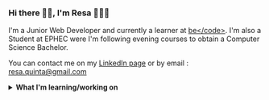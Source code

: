 ### Hi there 👋🏾, I'm Resa 👩🏾‍💻

I'm a Junior Web Developer and currently a learner at <a href="https://becode.org/">be&lt;&sol;code&gt;</a>. I'm also a Student at EPHEC were I'm following evening courses to obtain a Computer Science Bachelor.

You can contact me on my <a href="https://www.linkedin.com/in/r%C3%A9sa-quinta-a0103b1a4/">LinkedIn page</a> or by email : resa.quinta@gmail.com


<details>
 <summary><strong>What I'm learning/working on </strong></summary>
 <ul>
   
   <li>My last <a href="https://github.com/ResDev27/npProject">project</a> of the moutain at <a href="https://becode.org/">be&lt;&sol;code&gt;</a>  </li>
   <li>A client project with <a href="https://becode.org/">be&lt;&sol;code&gt;</a></li>
   <li>Find an internship :mag:</li> 
   <li>My <a href="https://github.com/ResDev27/Portfolio">portfolio</a>
   <li>A React project with my <a href="https://github.com/MazzinWX">Dou'</a> :purple_heart:</li>
   <li>Learning Java, PHP, React.
   
  </ul>
</details>

